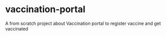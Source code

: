 # vaccination-portal
A from scratch project about Vaccination portal to register vaccine and get vaccinated
